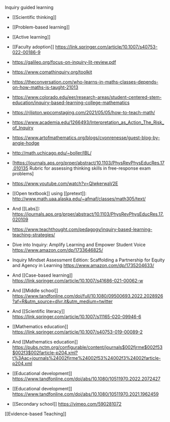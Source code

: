 Inquiry guided learning

- [[Scientific thinking]]
- [[Problem-based learning]]
- [[Active learning]]

- [[Faculty adoption]] https://link.springer.com/article/10.1007/s40753-022-00186-9

- https://galileo.org/focus-on-inquiry-lit-review.pdf
- https://www.comathinquiry.org/toolkit
- https://theconversation.com/who-learns-in-maths-classes-depends-on-how-maths-is-taught-21013
- https://www.colorado.edu/eer/research-areas/student-centered-stem-education/inquiry-based-learning-college-mathematics
- https://rjlipton.wpcomstaging.com/2021/05/05/how-to-teach-math/
- https://www.academia.edu/1266493/Interpretation_as_Action_The_Risk_of_Inquiry
- https://www.artofmathematics.org/blogs/cvonrenesse/guest-blog-by-angie-hodge
- http://math.uchicago.edu/~boller/IBL/
- [https://journals.aps.org/prper/abstract/10.1103/PhysRevPhysEducRes.17.010135 Rubric for assessing thinking skills in free-response exam problems]
- https://www.youtube.com/watch?v=QlwkerwaV2E

- [[Open textbook]] using [[pretext]]: http://www.math.uaa.alaska.edu/~afmaf/classes/math305/text/

- And [[Labs]]: https://journals.aps.org/prper/abstract/10.1103/PhysRevPhysEducRes.17.020109

- https://www.teachthought.com/pedagogy/inquiry-based-learning-teaching-strategies/

- Dive into Inquiry: Amplify Learning and Empower Student Voice https://www.amazon.com/dp/1733646825/

- Inquiry Mindset Assessment Edition: Scaffolding a Partnership for Equity and Agency in Learning https://www.amazon.com/dp/1735204633/

- And [[Case-based learning]] https://link.springer.com/article/10.1007/s41686-021-00062-w

- And [[Middle school]] https://www.tandfonline.com/doi/full/10.1080/09500693.2022.2028926?af=R&utm_source=dlvr.it&utm_medium=twitter

- And [[Scientific literacy]] https://link.springer.com/article/10.1007/s11165-020-09946-6

- [[Mathematics education]] https://link.springer.com/article/10.1007/s40753-019-00089-2

- And [[Mathematics education]] https://pubs.nctm.org/configurable/content/journals$002fjrme$002f53$002f3$002farticle-p204.xml?t%3Aac=journals%24002fjrme%24002f53%24002f3%24002farticle-p204.xml

- [[Educational development]] https://www.tandfonline.com/doi/abs/10.1080/10511970.2022.2072427

- [[Educational development]] https://www.tandfonline.com/doi/abs/10.1080/10511970.2021.1962459

- [[Secondary school]] https://vimeo.com/590281072

[[Evidence-based Teaching]]
